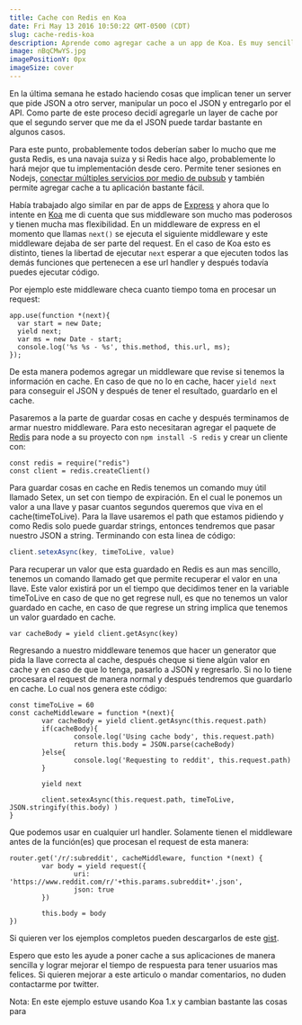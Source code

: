 ```yaml
---
title: Cache con Redis en Koa
date: Fri May 13 2016 10:50:22 GMT-0500 (CDT)
slug: cache-redis-koa
description: Aprende como agregar cache a un app de Koa. Es muy sencillo.
image: nBqCMwYS.jpg
imagePositionY: 0px
imageSize: cover
---
```

En la última semana he estado haciendo cosas que implican tener un server que pide JSON a otro server, manipular un poco el JSON y entregarlo por el API. Como parte de este proceso decidí agregarle un layer de cache por que el segundo server que me da el JSON puede tardar bastante en algunos casos. 

Para este punto, probablemente todos deberían saber lo mucho que me gusta Redis, es una navaja suiza y si Redis hace algo, probablemente lo hará mejor que tu implementación desde cero. Permite tener sesiones en Nodejs, [conectar múltiples servicios por medio de pubsub](/blog/conectando-servicios-a-node.js) y también permite agregar cache a tu aplicación bastante fácil.

Había trabajado algo similar en par de apps de [Express](expressjs.com) y ahora que lo intente en [Koa](koajs.com) me di cuenta que sus middleware son mucho mas poderosos y tienen mucha mas flexibilidad. En un middleware de express en el momento que llamas `next()` se ejecuta el siguiente middleware y este middleware dejaba de ser parte del request. En el caso de Koa esto es distinto, tienes la libertad de ejecutar `next` esperar a que ejecuten todos las demás funciones que pertenecen a ese url handler y después todavía puedes ejecutar código. 

Por ejemplo este middleware checa cuanto tiempo toma en procesar un request:

```
app.use(function *(next){
  var start = new Date;
  yield next;
  var ms = new Date - start;
  console.log('%s %s - %s', this.method, this.url, ms);
});
```

De esta manera podemos agregar un middleware que revise si tenemos la información en cache. En caso de que no lo en cache, hacer `yield next` para conseguir el JSON y después de tener el resultado, guardarlo en el cache.

Pasaremos a la parte de guardar cosas en cache y después terminamos de armar nuestro middleware. Para esto necesitaran agregar el paquete de [Redis](https://github.com/NodeRedis/node_redis) para node a su proyecto con `npm install -S redis` y crear un cliente con:

```
const redis = require("redis")
const client = redis.createClient()
```

Para guardar cosas en cache en Redis tenemos un comando muy útil llamado Setex, un set con tiempo de expiración. En el cual le ponemos un valor a una llave y pasar cuantos segundos queremos que viva en el cache(timeToLive). Para la llave usaremos el path que estamos pidiendo y como Redis solo puede guardar strings, entonces tendremos que pasar nuestro JSON a string. Terminando con esta linea de código:

```javascript
client.setexAsync(key, timeToLive, value)
```

Para recuperar un valor que esta guardado en Redis es aun mas sencillo, tenemos un comando llamado get que permite recuperar el valor en una llave. Este valor existirá por un el tiempo que decidimos tener en la variable timeToLive en caso de que no get regrese null, es que no tenemos un valor guardado en cache, en caso de que regrese un string implica que tenemos un valor guardado en cache.

```
var cacheBody = yield client.getAsync(key)
```

Regresando a nuestro middleware tenemos que hacer un generator que pida la llave correcta al cache, después cheque si tiene algún valor en cache y en caso de que lo tenga, pasarlo a JSON y regresarlo. Si no lo tiene procesara el request de manera normal y después tendremos que guardarlo en cache. Lo cual nos genera este código:
```
const timeToLive = 60
const cacheMiddleware = function *(next){
        var cacheBody = yield client.getAsync(this.request.path)
        if(cacheBody){
                console.log('Using cache body', this.request.path)
                return this.body = JSON.parse(cacheBody)
        }else{
                console.log('Requesting to reddit', this.request.path)
        }

        yield next
        
        client.setexAsync(this.request.path, timeToLive, JSON.stringify(this.body) )
}
```

Que podemos usar en cualquier url handler. Solamente tienen el middleware antes de la función(es) que procesan el request de esta manera:
```
router.get('/r/:subreddit', cacheMiddleware, function *(next) {
        var body = yield request({
                uri: 'https://www.reddit.com/r/'+this.params.subreddit+'.json',
                json: true
        })

        this.body = body
})
```

Si quieren ver los ejemplos completos pueden descargarlos de este [gist](https://gist.github.com/Siedrix/a46a1f37238139adbe07fc04e9468f5b).

Espero que esto les ayude a poner cache a sus aplicaciones de manera sencilla y lograr mejorar el tiempo de respuesta para tener usuarios mas felices. Si quieren mejorar a este articulo o mandar comentarios, no duden contactarme por twitter.

Nota: En este ejemplo estuve usando Koa 1.x y cambian bastante las cosas para 




